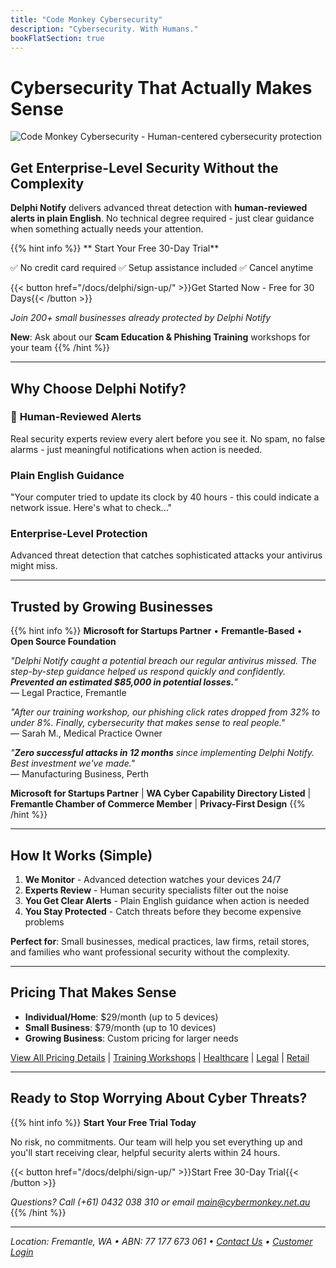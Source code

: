```yaml
---
title: "Code Monkey Cybersecurity"
description: "Cybersecurity. With Humans."
bookFlatSection: true
---
```


# Cybersecurity That Actually Makes Sense

![Code Monkey Cybersecurity - Human-centered cybersecurity protection](/images/cover_puppy_moni_monkey_web.jpg)

## Get Enterprise-Level Security Without the Complexity

**Delphi Notify** delivers advanced threat detection with **human-reviewed alerts in plain English**. No technical degree required - just clear guidance when something actually needs your attention.

{{% hint info %}}
** Start Your Free 30-Day Trial**

✅ No credit card required  ✅ Setup assistance included  ✅ Cancel anytime

{{< button href="/docs/delphi/sign-up/" >}}Get Started Now - Free for 30 Days{{< /button >}}

*Join 200+ small businesses already protected by Delphi Notify*

**New**: Ask about our **Scam Education & Phishing Training** workshops for your team
{{% /hint %}}

---

## **Why Choose Delphi Notify?**

### 🧠 **Human-Reviewed Alerts**
Real security experts review every alert before you see it. No spam, no false alarms - just meaningful notifications when action is needed.

###  **Plain English Guidance**  
"Your computer tried to update its clock by 40 hours - this could indicate a network issue. Here's what to check..."

###  **Enterprise-Level Protection**
Advanced threat detection that catches sophisticated attacks your antivirus might miss.

---

## **Trusted by Growing Businesses**

{{% hint info %}}
**Microsoft for Startups Partner** • **Fremantle-Based** • **Open Source Foundation**

*"Delphi Notify caught a potential breach our regular antivirus missed. The step-by-step guidance helped us respond quickly and confidently. **Prevented an estimated $85,000 in potential losses.**"*  
— Legal Practice, Fremantle

*"After our training workshop, our phishing click rates dropped from 32% to under 8%. Finally, cybersecurity that makes sense to real people."*  
— Sarah M., Medical Practice Owner

*"**Zero successful attacks in 12 months** since implementing Delphi Notify. Best investment we've made."*  
— Manufacturing Business, Perth

**Microsoft for Startups Partner** | **WA Cyber Capability Directory Listed** | **Fremantle Chamber of Commerce Member** | **Privacy-First Design**
{{% /hint %}}

---

## **How It Works (Simple)**

1. **We Monitor** - Advanced detection watches your devices 24/7
2. **Experts Review** - Human security specialists filter out the noise  
3. **You Get Clear Alerts** - Plain English guidance when action is needed
4. **You Stay Protected** - Catch threats before they become expensive problems

**Perfect for**: Small businesses, medical practices, law firms, retail stores, and families who want professional security without the complexity.

---

## **Pricing That Makes Sense**

- **Individual/Home**: $29/month (up to 5 devices)
- **Small Business**: $79/month (up to 10 devices)  
- **Growing Business**: Custom pricing for larger needs

[View All Pricing Details](/docs/pricing/) | [Training Workshops](/docs/training/) | [Healthcare](/docs/industries/healthcare/) | [Legal](/docs/industries/legal/) | [Retail](/docs/industries/retail/)

---

## **Ready to Stop Worrying About Cyber Threats?**

{{% hint info %}}
**Start Your Free Trial Today**

No risk, no commitments. Our team will help you set everything up and you'll start receiving clear, helpful security alerts within 24 hours.

{{< button href="/docs/delphi/sign-up/" >}}Start Free 30-Day Trial{{< /button >}}

*Questions? Call (+61) 0432 038 310 or email [main@cybermonkey.net.au](mailto:main@cybermonkey.net.au)*
{{% /hint %}}

---

*Location: Fremantle, WA • ABN: 77 177 673 061 • [Contact Us](/docs/contact/) • [Customer Login](/docs/login/)*